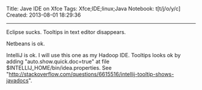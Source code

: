 Title: Jave IDE on Xfce
Tags: Xfce;IDE;linux;Java
Notebook: t[t/j/o/y/c]
Created: 2013-08-01 18:29:36

------

Eclipse sucks. Tooltips in text editor disappears.

 

Netbeans is ok.

 

IntelliJ is ok. I will use this one as my Hadoop IDE. Tooltips looks ok by adding "auto.show.quick.doc=true" at file $INTELLIJ_HOME/bin/idea.properties. See "http://stackoverflow.com/questions/6615516/intellij-tooltip-shows-javadocs".